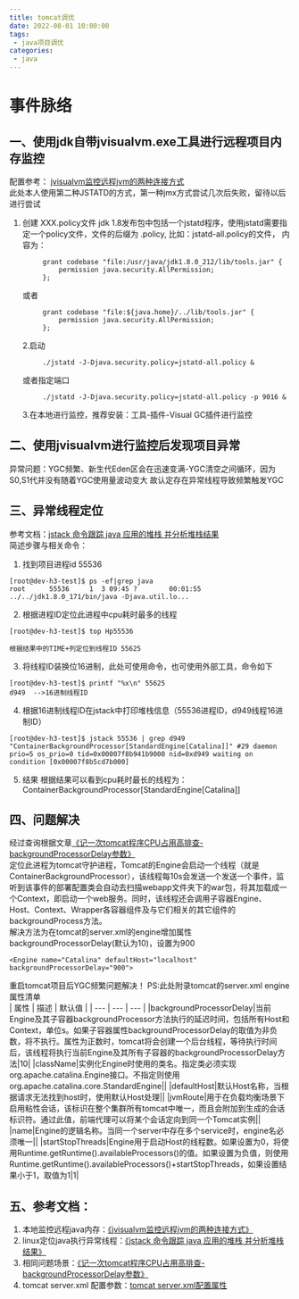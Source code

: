 ```yaml
---
title: tomcat调优
date: 2022-08-01 10:00:00
tags:
 - java项目调优
categories:
 - java
---
```


# 事件脉络 
## 一、使用jdk自带jvisualvm.exe工具进行远程项目内存监控

配置参考：
	<a href="http://t.zoukankan.com/JimmyThomas-p-12123711.html" target="_blank">jvisualvm监控远程jvm的两种连接方式</a>  
	此处本人使用第二种JSTATD的方式，第一种jmx方式尝试几次后失败，留待以后进行尝试
		
1. 创建 XXX.policy文件
	jdk 1.8发布包中包括一个jstatd程序，使用jstatd需要指定一个policy文件，文件的后缀为 .policy,
	比如：jstatd-all.policy的文件，
	内容为：
		
			grant codebase "file:/usr/java/jdk1.8.0_212/lib/tools.jar" {
				permission java.security.AllPermission;
			};
		 
		 
	或者
	
			grant codebase "file:${java.home}/../lib/tools.jar" {
				permission java.security.AllPermission;
			};
	
	2.启动
	
			./jstatd -J-Djava.security.policy=jstatd-all.policy &
			
	或者指定端口
	
			./jstatd -J-Djava.security.policy=jstatd-all.policy -p 9016 &
			
	3.在本地进行监控，推荐安装：工具-插件-Visual GC插件进行监控

## 二、使用jvisualvm进行监控后发现项目异常
异常问题：YGC频繁、新生代Eden区会在迅速变满-YGC清空之间循环，因为S0,S1代并没有随着YGC使用量波动变大
故认定存在异常线程导致频繁触发YGC
## 三、异常线程定位
参考文档：<a href="https://blog.csdn.net/ocean73737/article/details/78212663?spm=1001.2101.3001.6661.1&utm_medium=distribute.pc_relevant_t0.none-task-blog-2%7Edefault%7ECTRLIST%7Edefault-1-78212663-blog-122377202.pc_relevant_multi_platform_featuressortv2dupreplace&depth_1-utm_source=distribute.pc_relevant_t0.none-task-blog-2%7Edefault%7ECTRLIST%7Edefault-1-78212663-blog-122377202.pc_relevant_multi_platform_featuressortv2dupreplace&utm_relevant_index=1" target="_blank">jstack 命令跟踪 java 应用的堆栈 并分析堆栈结果</a>  
简述步骤与相关命令：  
1. 找到项目进程id  55536
``` linux
[root@dev-h3-test]$ ps -ef|grep java
root      55536     1  3 09:45 ?        00:01:55 ../../jdk1.8.0_171/bin/java -Djava.util.lo...
```
2. 根据进程ID定位此进程中cpu耗时最多的线程
``` linux
[root@dev-h3-test]$ top Hp55536
```
	根据结果中的TIME+列定位到线程ID 55625
3. 将线程ID装换位16进制，此处可使用命令，也可使用外部工具，命令如下
``` linux
[root@dev-h3-test]$ printf "%x\n" 55625
d949  -->16进制线程ID
```
4. 根据16进制线程ID在jstack中打印堆栈信息（55536进程ID，d949线程16进制ID）
``` linux
[root@dev-h3-test]$ jstack 55536 | grep d949
"ContainerBackgroundProcessor[StandardEngine[Catalina]]" #29 daemon prio=5 os_prio=0 tid=0x00007f8b941b9000 nid=0xd949 waiting on condition [0x00007f8b5cd7b000]
```
5. 结果
根据结果可以看到cpu耗时最长的线程为：ContainerBackgroundProcessor[StandardEngine[Catalina]]
## 四、问题解决
经过查询根据文章<a href="https://blog.csdn.net/loophome/article/details/100693030" target="_blank">《记一次tomcat程序CPU占用高排查-backgroundProcessorDelay参数》</a>  
定位此进程为tomcat守护进程，Tomcat的Engine会启动一个线程（就是ContainerBackgroundProcessor），该线程每10s会发送一个发送一个事件，监听到该事件的部署配置类会自动去扫描webapp文件夹下的war包，将其加载成一个Context，即启动一个web服务。同时，该线程还会调用子容器Engine、Host、Context、Wrapper各容器组件及与它们相关的其它组件的backgroundProcess方法。  
解决方法为在tomcat的server.xml的engine增加属性backgroundProcessorDelay(默认为10)，设置为900
``` linux
<Engine name="Catalina" defaultHost="localhost" backgroundProcessorDelay="900">
```
重启tomcat项目后YGC频繁问题解决！
PS:此处附录tomcat的server.xml engine属性清单  
| 属性 | 描述 | 默认值 |
| --- | --- | --- |
|backgroundProcessorDelay|当前Engine及其子容器backgroundProcessor方法执行的延迟时间，包括所有Host和Context，单位s。如果子容器属性backgroundProcessorDelay的取值为非负数，将不执行。属性为正数时，tomcat将会创建一个后台线程，等待执行时间后，该线程将执行当前Engine及其所有子容器的backgroundProcessorDelay方法|10|
|className|实例化Engine时使用的类名。指定类必须实现org.apache.catalina.Engine接口。不指定则使用org.apache.catalina.core.StandardEngine||
|defaultHost|默认Host名称，当根据请求无法找到host时，使用默认Host处理||
|jvmRoute|用于在负载均衡场景下启用粘性会话，该标识在整个集群所有tomcat中唯一，而且会附加到生成的会话标识符。通过此值，前端代理可以将某个会话定向到同一个Tomcat实例||
|name|Engine的逻辑名称。当同一个server中存在多个service时，engine名必须唯一||
|startStopThreads|Engine用于启动Host的线程数。如果设置为0，将使用Runtime.getRuntime().availableProcessors()的值。如果设置为负值，则使用Runtime.getRuntime().availableProcessors()+startStopThreads，如果设置结果小于1，取值为1|1|  
## 五、参考文档：
1. 本地监控远程java内存：<a href="http://t.zoukankan.com/JimmyThomas-p-12123711.html" target="_blank">《jvisualvm监控远程jvm的两种连接方式》</a> 
2. linux定位java执行异常线程：<a href="https://blog.csdn.net/ocean73737/article/details/78212663?spm=1001.2101.3001.6661.1&utm_medium=distribute.pc_relevant_t0.none-task-blog-2%7Edefault%7ECTRLIST%7Edefault-1-78212663-blog-122377202.pc_relevant_multi_platform_featuressortv2dupreplace&depth_1-utm_source=distribute.pc_relevant_t0.none-task-blog-2%7Edefault%7ECTRLIST%7Edefault-1-78212663-blog-122377202.pc_relevant_multi_platform_featuressortv2dupreplace&utm_relevant_index=1" target="_blank">《jstack 命令跟踪 java 应用的堆栈 并分析堆栈结果》</a>  
3. 相同问题场景：<a href="https://blog.csdn.net/loophome/article/details/100693030" target="_blank">《记一次tomcat程序CPU占用高排查-backgroundProcessorDelay参数》</a>  
4. tomcat server.xml 配置参数：<a href="https://www.cnblogs.com/zh-dream/p/13621743.html" target="_blank">tomcat server.xml配置属性</a>
	